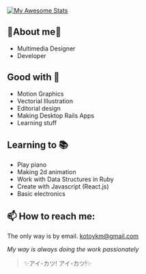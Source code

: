 [![My Awesome Stats](https://awesome-github-stats.azurewebsites.net/user-stats/kotoykm?cardType=level-alternate&theme=monokai&preferLogin=false&Title=66D9EF)](https://git.io/awesome-stats-card)

## 🌸About me🌸

 - Multimedia Designer
 - Developer

## Good with 🎀
- Motion Graphics
- Vectorial Illustration
- Editorial design
- Making Desktop Rails Apps
- Learning stuff

## Learning to 📚

- Play piano
- Making 2d animation
- Work with Data Structures in Ruby
- Create with Javascript (React.js)
- Basic electronics

## 📫 How to reach me:
The only way is by email.
kotoykm@gmail.com
  
*My way is always doing the work passionately*
> ✨アイ-カツ! アイ-カツ!✨
